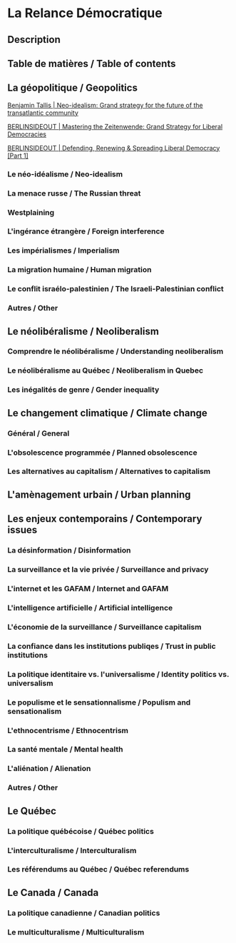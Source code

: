 # La Relance Démocratique

## Description

## Table de matières / Table of contents 

## La géopolitique / Geopolitics

[Benjamin Tallis | Neo-idealism: Grand strategy for the future of the transatlantic community](https://macdonaldlaurier.ca/neo-idealism-grand-strategy-for-the-future-of-the-transatlantic-community/)

[BERLINSIDEOUT | Mastering the Zeitenwende: Grand Strategy for Liberal Democracies](https://berlinsideout.podigee.io/4-mastering-the-zeitenwende)

[BERLINSIDEOUT | Defending, Renewing & Spreading Liberal Democracy [Part 1]](https://berlinsideout.podigee.io/7-defending-renewing-spreading-liberal-democracy-pt-1)

### Le néo-idéalisme / Neo-idealism

### La menace russe / The Russian threat

### Westplaining

### L'ingérance étrangère / Foreign interference

### Les impérialismes / Imperialism

### La migration humaine / Human migration

### Le conflit israélo-palestinien / The Israeli-Palestinian conflict

### Autres / Other

## Le néolibéralisme / Neoliberalism

### Comprendre le néolibéralisme / Understanding neoliberalism

### Le néolibéralisme au Québec / Neoliberalism in Quebec

### Les inégalités de genre / Gender inequality

## Le changement climatique / Climate change

### Général / General

### L'obsolescence programmée / Planned obsolescence

### Les alternatives au capitalism / Alternatives to capitalism

## L'amènagement urbain / Urban planning

## Les enjeux contemporains / Contemporary issues

### La désinformation / Disinformation

### La surveillance et la vie privée / Surveillance and privacy

### L'internet et les GAFAM / Internet and GAFAM

### L'intelligence artificielle / Artificial intelligence

### L'économie de la surveillance / Surveillance capitalism

### La confiance dans les institutions publiqes / Trust in public institutions

### La politique identitaire vs. l'universalisme / Identity politics vs. universalism

### Le populisme et le sensationnalisme / Populism and sensationalism

### L'ethnocentrisme / Ethnocentrism

### La santé mentale / Mental health

### L'aliénation / Alienation

### Autres / Other

## Le Québec

### La politique québécoise / Québec politics

### L'interculturalisme / Interculturalism

### Les référendums au Québec / Québec referendums

## Le Canada / Canada

### La politique canadienne / Canadian politics

### Le multiculturalisme / Multiculturalism

